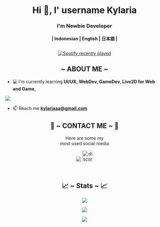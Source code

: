 <h1 align="center">Hi 👋, I' username Kylaria</h1>
<h3 align="center">I'm Newbie Developer</h3>
<h4 align="center">| Indonesian | English | 日本語 |</h4>

##

  <div align="center">
  <a href="https://open.spotify.com/user/31h2bsqsqcif4es4vvhk4pl7qjay">
    <img src="https://spotify-recently-played-readme.vercel.app/api?user=31h2bsqsqcif4es4vvhk4pl7qjay&count=5&unique=false" alt="Spotify recently played" />
  </a>
    
</div>

##
<div>
  <h2 align="center">  ~ ABOUT ME ~  </h2>
</div>

- 💻 I’m currently learning **UI/UX, WebDev, GameDev, Live2D for Web and Game,**
<a>
  <img src="https://cdn.donmai.us/original/07/ae/07aeeca3a430d149e1feef495e0b5de1.gif">
</a>

- 📫 Reach me **kylariaaa@gmail.com**
<h2 align="center"> 📝 ~ CONTACT ME ~ 📝 </h2>

<p align="center">Here are some my <br>
most used social media</p>

<p align="center">
  <a href="https://www.instagram.com/kylaria.cmo3/" target="_blank"><img src="https://img.shields.io/badge/-kylaria.cmo3_-ocean?&style=for-the-badge&logo=Instagram&logoColor=white"/></a>
    <a href= 'https://discord.gg/weNn4wjH'>
      <img src="https://img.shields.io/static/v1?message=Discord&logo=discord&label=&color=7289DA&logoColor=white&labelColor=&style=for-the-badge" height="35" alt="discord logo" />
    </a>
</p>
</div>
<br>
<h2 align="center"> 📈 ~ Stats ~ 📈 </h2>

<p align="center">
  <a href="https://github.com/kylariaaa"><img src="https://github-readme-stats.vercel.app/api?username=kylariaaa&theme=tokyonight&show_icons=true"/></a>
</p>

<p align="center">
  <a href="https://github.com/kylariaaa"><img src="https://github-readme-streak-stats.herokuapp.com/?user=kylariaaa&theme=tokyonight&hide_border=false&properties=background&border=%239611C5FF" /><a>
</p>
    
<p align="center">
  <a href="https://github.com/kylariaaa"><img src="https://github-profile-trophy.vercel.app/?username=kylariaaa&theme=radical&margin-w=20&no-bg=true&no-frame=false" /><a>
</p>
